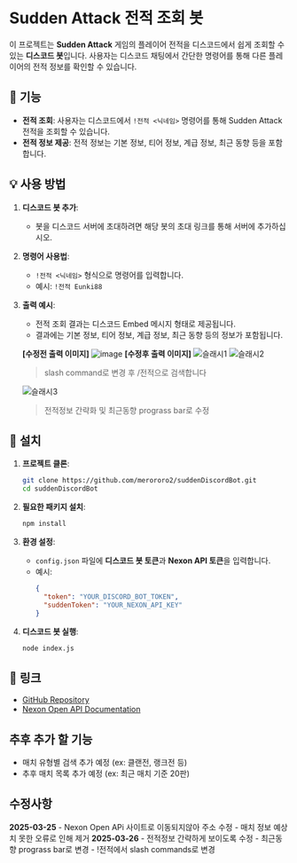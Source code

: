 # Sudden Attack 전적 조회 봇

이 프로젝트는 **Sudden Attack** 게임의 플레이어 전적을 디스코드에서 쉽게 조회할 수 있는 **디스코드 봇**입니다. 사용자는 디스코드 채팅에서 간단한 명령어를 통해 다른 플레이어의 전적 정보를 확인할 수 있습니다.

## 🚀 기능

- **전적 조회**: 사용자는 디스코드에서 `!전적 <닉네임>` 명령어를 통해 Sudden Attack 전적을 조회할 수 있습니다.
- **전적 정보 제공**: 전적 정보는 기본 정보, 티어 정보, 계급 정보, 최근 동향 등을 포함합니다.

## 💡 사용 방법

1. **디스코드 봇 추가**: 
    - 봇을 디스코드 서버에 초대하려면 해당 봇의 초대 링크를 통해 서버에 추가하십시오.

2. **명령어 사용법**: 
    - `!전적 <닉네임>` 형식으로 명령어를 입력합니다.
    - 예시: `!전적 Eunki88 `
      
3. **출력 예시**:
    - 전적 조회 결과는 디스코드 Embed 메시지 형태로 제공됩니다.
    - 결과에는 기본 정보, 티어 정보, 계급 정보, 최근 동향 등의 정보가 포함됩니다.
   
   **[수정전 출력 이미지]**
     ![image](https://github.com/user-attachments/assets/8ef29c4f-07ba-407f-b403-5c5f69cf25df)
   **[수정후 출력 이미지]**
     ![슬래시1](https://github.com/user-attachments/assets/09e55654-a02f-4d3d-813e-a4ec239e8680)
     ![슬래시2](https://github.com/user-attachments/assets/e5a2c6a3-98d2-410c-9035-4094ea53bae9)
   
     > slash command로 변경 후 /전적으로 검색합니다
      
     ![슬래시3](https://github.com/user-attachments/assets/ad584349-7d3b-4cf2-9141-8513a05bd82d)
   
     > 전적정보 간략화 및 최근동향 prograss bar로 수정
## 🔧 설치

1. **프로젝트 클론**:
    ```bash
    git clone https://github.com/merororo2/suddenDiscordBot.git
    cd suddenDiscordBot
    ```

2. **필요한 패키지 설치**:
    ```bash
    npm install
    ```

3. **환경 설정**:
    - `config.json` 파일에 **디스코드 봇 토큰**과 **Nexon API 토큰**을 입력합니다.
    - 예시:
        ```json
        {
          "token": "YOUR_DISCORD_BOT_TOKEN",
          "suddenToken": "YOUR_NEXON_API_KEY"
        }
        ```

4. **디스코드 봇 실행**:
    ```bash
    node index.js
    ```

## 🔗 링크

- [GitHub Repository](https://github.com/merororo2/suddenDiscordBot)
- [Nexon Open API Documentation](https://openapi.nexon.com/ko/)

## 추후 추가 할 기능
- 매치 유형별 검색 추가 예정 (ex: 클랜전, 랭크전 등)
- 추후 매치 목록 추가 예정 (ex: 최근 매치 기준 20판)

## 수정사항
 **2025-03-25**
    - Nexon Open APi 사이트로 이동되지않아 주소 수정
    - 매치 정보 예상치 못한 오류로 인해 제거
 **2025-03-26**
     - 전적정보 간략하게 보이도록 수정
     - 최근동향 prograss bar로 변경
     - !전적에서 slash commands로 변경
